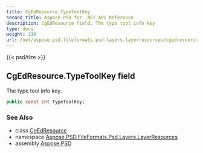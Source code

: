 ```yaml
---
title: CgEdResource.TypeToolKey
second_title: Aspose.PSD for .NET API Reference
description: CgEdResource field. The type tool info key
type: docs
weight: 130
url: /net/aspose.psd.fileformats.psd.layers.layerresources/cgedresource/typetoolkey/
---
```

{{< psd/tize >}}
## CgEdResource.TypeToolKey field

The type tool info key.

```csharp
public const int TypeToolKey;
```

### See Also

* class [CgEdResource](../)
* namespace [Aspose.PSD.FileFormats.Psd.Layers.LayerResources](../../cgedresource/)
* assembly [Aspose.PSD](../../../)


